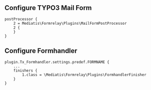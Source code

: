 


## Configure TYPO3 Mail Form 
	postProcessor {
		2 = Mediatis\Formrelay\Plugins\MailFormPostProcessor
		2 {
		}
	}


## Configure Formhandler

	plugin.Tx_Formhandler.settings.predef.FORMNAME {
		...
		finishers {
			1.class = \Mediatis\Formrelay\Plugins\FormhandlerFinisher
		}
	}

